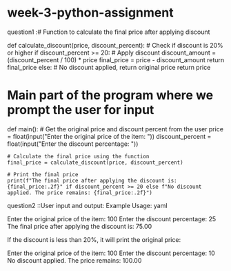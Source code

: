 # week-3-python-assignment







question1 :# Function to calculate the final price after applying discount



def calculate_discount(price, discount_percent):
    # Check if discount is 20% or higher
    if discount_percent >= 20:
        # Apply discount
        discount_amount = (discount_percent / 100) * price
        final_price = price - discount_amount
        return final_price
    else:
        # No discount applied, return original price
        return price

# Main part of the program where we prompt the user for input
def main():
    # Get the original price and discount percent from the user
    price = float(input("Enter the original price of the item: "))
    discount_percent = float(input("Enter the discount percentage: "))
    
    # Calculate the final price using the function
    final_price = calculate_discount(price, discount_percent)
    
    # Print the final price
    print(f"The final price after applying the discount is: {final_price:.2f}" if discount_percent >= 20 else f"No discount applied. The price remains: {final_price:.2f}")





question2 ::User input and output:
Example Usage:
yaml



Enter the original price of the item: 100
Enter the discount percentage: 25
The final price after applying the discount is: 75.00


If the discount is less than 20%, it will print the original price:


Enter the original price of the item: 100
Enter the discount percentage: 10
No discount applied. The price remains: 100.00


